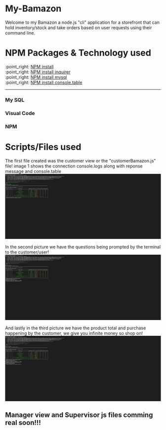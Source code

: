 # My-Bamazon
Welcome to my Bamazon a node.js "cli" application for a storefront that can hold inventory/stock and take orders based on user requests using their command line.

<h1>NPM Packages & Technology used</h1>
:point_right: <a href=https://www.npmjs.com/package/npm>NPM install</a>
<br>
:point_right: <a href=https://www.npmjs.com/package/inquirer>NPM install inquirer</a>
<br>
:point_right: <a href=https://www.npmjs.com/package/mysql>NPM install mysql</a>
<br>
:point_right: <a href=https://www.npmjs.com/package/console.table>NPM install console.table</a>
<hr>
<h3>My SQL</h3>

<h3>Visual Code</h3>

<h3>NPM</h3>



<h1>Scripts/Files used</h1>
The first file created was the customer view or the "customerBamazon.js" file!
image 1 shows the connection console.logs along with reponse message and console.table
<img src="img/img1.png" alt="console.table">

In the second picture we have the questions being prompted by the terminal to the customer/user!
<img src="img/img2.png" alt="promptQuestions">

And lastly in the third picture we have the product total and purchase happening by the customer, we give you infinite money so shop on!
<img src="img/img3.png" alt="console.table">

<h2>Manager view and Supervisor js files comming real soon!!!</h2>
